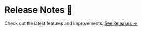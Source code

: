 # Release Notes 🥳

Check out the latest features and improvements. [See Releases →](https://github.com/ivodolenc/sveltekit-statiko/releases)
